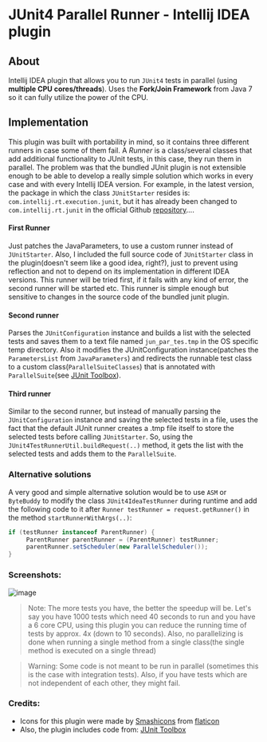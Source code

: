 # JUnit4 Parallel Runner - Intellij IDEA plugin

## About
Intellij IDEA plugin that allows you to run `JUnit4` tests in parallel (using **multiple CPU cores/threads**). Uses the **Fork/Join Framework** from Java 7 so it can fully utilize the power of the CPU.

## Implementation
This plugin was built with portability in mind, so it contains three different runners in case some of them fail. A *Runner* is a class/several classes that add additional functionality to JUnit tests, in this case, they run them in parallel. The problem was that the bundled JUnit plugin is not extensible enough to be able to develop a really simple solution which works in every case and with every Intellij IDEA version. For example, in the latest version, the package in which the class `JUnitStarter` resides is: `com.intellij.rt.execution.junit`, but it has already been changed to `com.intellij.rt.junit` in the official Github [repository](https://github.com/JetBrains/intellij-community/blob/master/plugins/junit_rt/src/com/intellij/rt/junit/JUnitStarter.java)....

#### First Runner
Just patches the JavaParameters, to use a custom runner instead of `JUnitStarter`. Also, I included the full source code of `JUnitStarter` class in the plugin(doesn't seem like a good idea, right?), just to prevent using reflection and not to depend on its implementation in different IDEA versions. This runner will be tried first, if it fails with any kind of error, the second runner will be started etc.
This runner is simple enough but sensitive to changes in the source code of the bundled junit plugin.

#### Second runner
Parses the `JUnitConfiguration` instance and builds a list with the selected tests and saves them to a text file named `jun_par_tes.tmp` in the OS specific temp directory. Also it modifies the JUnitConfiguration instance(patches the `ParametersList` from `JavaParameters`) and redirects the runnable test class to a custom class(`ParallelSuiteClasses`) that is annotated with `ParallelSuite`(see  [JUnit Toolbox](https://github.com/MichaelTamm/junit-toolbox)).

#### Third runner
Similar to the second runner, but instead of manually parsing the `JUnitConfiguration` instance and saving the selected tests in a file, uses the fact that the default JUnit runner creates a .tmp file itself to store the selected tests before calling `JUnitStarter`. So, using the `JUnit4TestRunnerUtil.buildRequest(..)` method, it gets the list with the selected tests and adds them to the `ParallelSuite`.

### Alternative solutions
A very good and simple alternative solution would be to use `ASM` or `ByteBuddy` to modify the class `JUnit4IdeaTestRunner` during runtime and add the following code to it after `Runner testRunner = request.getRunner()` in the method `startRunnerWithArgs(..)`:
```java
if (testRunner instanceof ParentRunner) {
     ParentRunner parentRunner = (ParentRunner) testRunner;
     parentRunner.setScheduler(new ParallelScheduler());
}
```

### Screenshots:


![image](https://user-images.githubusercontent.com/37183688/64076106-fe17aa00-ccc8-11e9-9c31-d4900f8b4f5c.png)



>Note: The more tests you have, the better the speedup will be.
Let's say you have 1000 tests which need 40 seconds to run and you have a 6 core CPU, 
using this plugin you can reduce the running time of tests by approx. 4x (down to 10 seconds).
Also, no parallelizing is done when running a single method from a single class(the single 
method is executed on a single thread) 

>Warning: Some code is not meant to be run in parallel (sometimes this is the case with integration tests).
Also, if you have tests which are not independent of each other, they might fail. 

### Credits:

- Icons for this plugin were made by [Smashicons](https://www.flaticon.com/authors/smashicons) from [flaticon](https://www.flaticon.com)
- Also, the plugin includes code from: [JUnit Toolbox](https://github.com/MichaelTamm/junit-toolbox)

